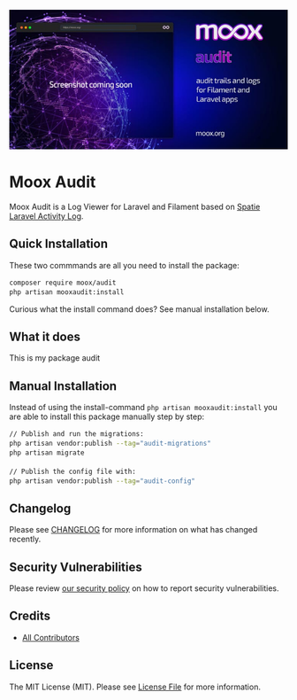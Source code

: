 ![Moox Audit](https://github.com/mooxphp/moox/raw/main/art/banner/audit.jpg)

# Moox Audit

Moox Audit is a Log Viewer for Laravel and Filament based on [Spatie Laravel Activity Log](https://github.com/spatie/laravel-activitylog).

## Quick Installation

These two commmands are all you need to install the package:

```bash
composer require moox/audit
php artisan mooxaudit:install
```

Curious what the install command does? See manual installation below.

## What it does

<!--whatdoes-->

This is my package audit

<!--/whatdoes-->

## Manual Installation

Instead of using the install-command `php artisan mooxaudit:install` you are able to install this package manually step by step:

```bash
// Publish and run the migrations:
php artisan vendor:publish --tag="audit-migrations"
php artisan migrate

// Publish the config file with:
php artisan vendor:publish --tag="audit-config"
```

## Changelog

Please see [CHANGELOG](CHANGELOG.md) for more information on what has changed recently.

## Security Vulnerabilities

Please review [our security policy](https://github.com/mooxphp/moox/security/policy) on how to report security vulnerabilities.

## Credits

-   [All Contributors](../../contributors)

## License

The MIT License (MIT). Please see [License File](LICENSE.md) for more information.
